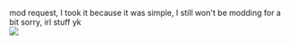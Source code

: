 mod request, I took it because it was simple, I still won't be modding for a bit sorry, irl stuff yk  
![ ](https://cdn.discordapp.com/attachments/1027063731789770842/1073740660865241149/image.png)  